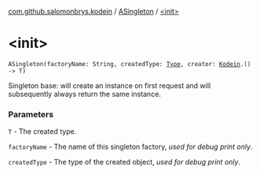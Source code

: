 [com.github.salomonbrys.kodein](../index.md) / [ASingleton](index.md) / [&lt;init&gt;](.)

# &lt;init&gt;

`ASingleton(factoryName: String, createdType: `[`Type`](http://docs.oracle.com/javase/6/docs/api/java/lang/reflect/Type.html)`, creator: `[`Kodein`](../-kodein/index.md)`.() -> T)`

Singleton base: will create an instance on first request and will subsequently always return the same instance.

### Parameters

`T` - The created type.

`factoryName` - The name of this singleton factory, *used for debug print only*.

`createdType` - The type of the created object, *used for debug print only*.